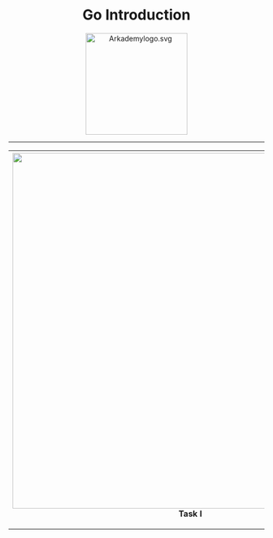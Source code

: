 <h1 align="center">
  Go Introduction
</h1>

<p align="center">
  <a href="https://www.fazztrack.com/">
    <img src="https://www.fazztrack.com/_nuxt/img/fazztrack-logo-color.db4c9cc.svg" width="200px" alt="Arkademylogo.svg" />
  </a>
</p>
<hr/>

<table>
  <tr>
    <th>
      <center>
      <img src="https://res.cloudinary.com/rizkazn/image/upload/v1635823866/soal_1_week_16_femf8z.png" width="700px" alt="" />
      </center>
      Task I
      <p align="center"></p>
    </th>
  </tr>
</table>
